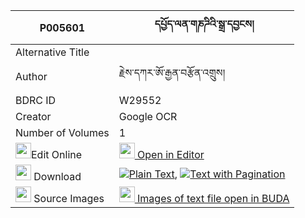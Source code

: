 |P005601|དཔྱོད་ལན་གཎཌིའི་སྒྲ་དབྱངས། 
| --- | --- 
|Alternative Title |
|Author| རྗེས་དཀར་ཨོ་རྒྱན་བརྩོན་འགྲུས།
|BDRC ID | W29552
|Creator | Google OCR
|Number of Volumes| 1
|<img width="25" src="https://img.icons8.com/color/25/000000/edit-property.png">Edit Online| [<img width="25" src="https://avatars.githubusercontent.com/u/45091458?s=200&v=4"> Open in Editor](http://editor.openpecha.org/P005601)
|<img width="25" src="https://img.icons8.com/fluent/48/000000/download-2.png"/>  Download | [![](https://img.icons8.com/color/20/000000/txt.png)Plain Text](https://github.com/Openpecha/P005601/releases/download/v1/cho_len_gandi(?)_drayang_plain_P005601.zip), [![](https://img.icons8.com/color/20/000000/txt.png)Text with Pagination](https://github.com/Openpecha/P005601/releases/download/v1/cho_len_gandi(?)_drayang_pages_P005601.zip)
|<img width="25" src="https://img.icons8.com/plasticine/100/000000/pictures-folder.png"/>  Source Images | [<img width="25" src="https://library.bdrc.io/icons/BUDA-small.svg"> Images of text file open in BUDA](https://library.bdrc.io/show/bdr:W29552)